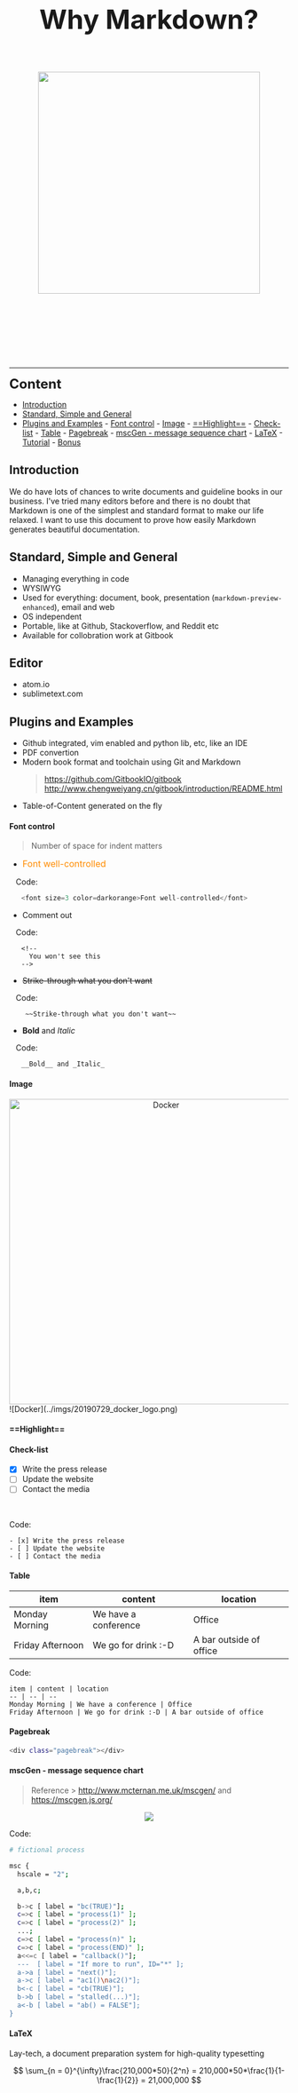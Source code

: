 <!--
created: %year%-%month%-%day% %time%
author: %author%
-->

<link href="20191122_why_markdown.css" rel="stylesheet">

<br>
<br>
<br>
<br>
<br>
<br>
<br>
<br>
<br>
<br>

**<center><font size=48>Why Markdown?</font></center>**

<br>
<br>
<br>

<center><img src="../imgs/20191125_markdown_logo.svg" width="400"></center>

<br>
<br>
<br>
<br>
<br>

<div class="pagebreak"></div>

<br>
<br>

---

<font size=5>**Content**</font>

<!-- TOC depthFrom:2 depthTo:6 withLinks:1 updateOnSave:1 orderedList:0 -->

- [Introduction](#introduction)
- [Standard, Simple and General](#standard-simple-and-general)
- [Plugins and Examples](#plugins-and-examples)
		- [Font control](#font-control)
		- [Image](#image)
		- [==Highlight==](#highlight)
		- [Check-list](#check-list)
		- [Table](#table)
		- [Pagebreak](#pagebreak)
		- [mscGen - message sequence chart](#mscgen-message-sequence-chart)
		- [LaTeX](#latex)
		- [Tutorial](#tutorial)
		- [Bonus](#bonus)

<!-- /TOC -->

<div class="pagebreak"></div>

## Introduction

We do have lots of chances to write documents and guideline books in our business. I've tried many editors before and there is no doubt that Markdown is one of the simplest and standard format to make our life relaxed. I want to use this document to prove how easily Markdown generates beautiful documentation.

## Standard, Simple and General
- Managing everything in code
- WYSIWYG
- Used for everything: document, book, presentation (`markdown-preview-enhanced`), email and web
- OS independent
- Portable, like at Github, Stackoverflow, and Reddit etc
- Available for collobration work at Gitbook

## Editor

- atom.io
- sublimetext.com

## Plugins and Examples

- Github integrated, vim enabled and python lib, etc, like an IDE
- PDF convertion
- Modern book format and toolchain using Git and Markdown
	> https://github.com/GitbookIO/gitbook
	> http://www.chengweiyang.cn/gitbook/introduction/README.html
- Table-of-Content generated on the fly

#### Font control
> Number of space for indent matters

- <font size=3 color=darkorange>Font well-controlled</font>

&nbsp;&nbsp;&nbsp;Code:
```python
   <font size=3 color=darkorange>Font well-controlled</font>
```

- Comment out

<!--
	You won't see this
-->

&nbsp;&nbsp;&nbsp;Code:
```shell
   <!--
     You won't see this
   -->
```

- ~~Strike-through what you don't want~~

&nbsp;&nbsp;&nbsp;Code:
```shell
    ~~Strike-through what you don't want~~
```

- __Bold__ and _Italic_

&nbsp;&nbsp;&nbsp;Code:
```shell
   __Bold__ and _Italic_
```


#### Image

<div class=break-inside:avoid>
		<center><img src="../imgs/20190729_docker_logo.png" alt="Docker"
		title="We love container" width="550"></center>
</div>

<div class=”no-break”>
![Docker](../imgs/20190729_docker_logo.png)
</div>

#### ==Highlight==

<style type="text/css" rel="stylesheet">
	# * { color: darkblue; }
img {
	break-inside: avoid;
	}
	../imgs/20190729_docker_logo.png
</style>



<style>
    table.print-friendly tr td, table.print-friendly tr th {
        page-break-inside: avoid;
    }
</style>



#### Check-list

   - [x] Write the press release
   - [ ] Update the website
   - [ ] Contact the media

<br>

Code:

```shell
- [x] Write the press release
- [ ] Update the website
- [ ] Contact the media
```


#### Table

  item | content | location
  -- | -- | --
  Monday Morning | We have a conference | Office
  Friday Afternoon | We go for drink :-D | A bar outside of office

Code:
```shell
item | content | location
-- | -- | --
Monday Morning | We have a conference | Office
Friday Afternoon | We go for drink :-D | A bar outside of office
```

#### Pagebreak

```bash
<div class="pagebreak"></div>
```
#### mscGen - message sequence chart

> Reference > http://www.mcternan.me.uk/mscgen/ and https://mscgen.js.org/

<center><img src="../imgs/20191122_why_markdown2.svg"></center>

Code:

```bash
# fictional process

msc {
  hscale = "2";

  a,b,c;

  b->c [ label = "bc(TRUE)"];
  c=>c [ label = "process(1)" ];
  c=>c [ label = "process(2)" ];
  ...;
  c=>c [ label = "process(n)" ];
  c=>c [ label = "process(END)" ];
  a<<=c [ label = "callback()"];
  ---  [ label = "If more to run", ID="*" ];
  a->a [ label = "next()"];
  a->c [ label = "ac1()\nac2()"];
  b<-c [ label = "cb(TRUE)"];
  b->b [ label = "stalled(...)"];
  a<-b [ label = "ab() = FALSE"];
}
```

#### LaTeX

Lay-tech, a document preparation system for high-quality typesetting

$$
\sum_{n = 0}^{\infty}\frac{210,000*50}{2^n} = 210,000*50*\frac{1}{1-\frac{1}{2}} = 21,000,000
$$

Code:
```shell
$$
\sum_{n = 0}^{\infty}\frac{210,000*50}{2^n} = 210,000*50*\frac{1}{1-\frac{1}{2}} = 21,000,000
$$
```


#### Tutorial

> https://markdown-guide.readthedocs.io/en/latest/basics.html
> https://commonmark.org/help/tutorial/

#### Bonus

- Image embedded in Base64

![][img_ref_20191125]
[img_ref_20191125]:
data:image/svg;base64,PD94bWwgdmVyc2lvbj0iMS4wIiA/PjxzdmcgZW5hYmxlLWJhY2tncm91bmQ9Im5ldyAtMTk4Ljg3...
